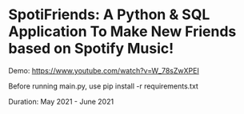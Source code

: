 # SpotiFriends: A Python & SQL Application To Make New Friends based on Spotify Music!

Demo: https://www.youtube.com/watch?v=W_78sZwXPEI

Before running main.py, use pip install -r requirements.txt


Duration: May 2021 - June 2021
